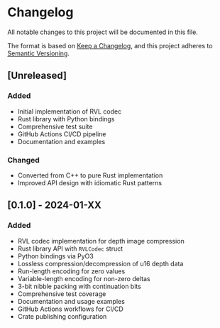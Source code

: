 # Changelog

All notable changes to this project will be documented in this file.

The format is based on [Keep a Changelog](https://keepachangelog.com/en/1.0.0/),
and this project adheres to [Semantic Versioning](https://semver.org/spec/v2.0.0.html).

## [Unreleased]

### Added
- Initial implementation of RVL codec
- Rust library with Python bindings
- Comprehensive test suite
- GitHub Actions CI/CD pipeline
- Documentation and examples

### Changed
- Converted from C++ to pure Rust implementation
- Improved API design with idiomatic Rust patterns

## [0.1.0] - 2024-01-XX

### Added
- RVL codec implementation for depth image compression
- Rust library API with `RVLCodec` struct
- Python bindings via PyO3
- Lossless compression/decompression of u16 depth data
- Run-length encoding for zero values
- Variable-length encoding for non-zero deltas
- 3-bit nibble packing with continuation bits
- Comprehensive test coverage
- Documentation and usage examples
- GitHub Actions workflows for CI/CD
- Crate publishing configuration 